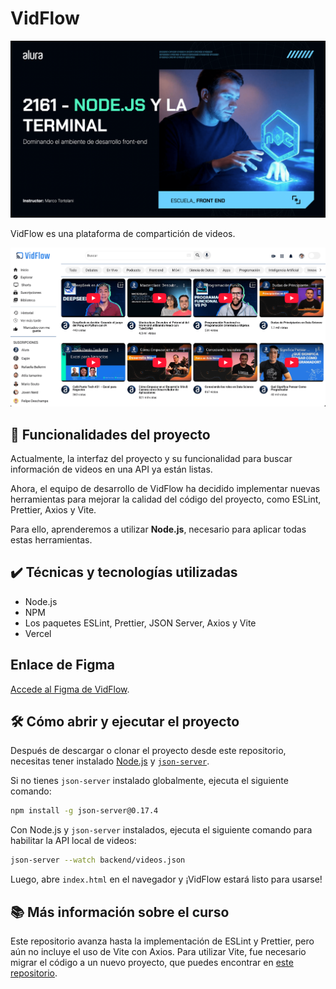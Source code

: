 # VidFlow

![Imagen de portada del curso. El título es "3519 - Node.js y terminal" y el subtítulo es "Dominando el entorno de desarrollo front-end".](./thumb.png)

VidFlow es una plataforma de compartición de videos.

![Captura de pantalla de VidFlow.](./vidflow.png)

## 🔨 Funcionalidades del proyecto

Actualmente, la interfaz del proyecto y su funcionalidad para buscar información de videos en una API ya están listas.

Ahora, el equipo de desarrollo de VidFlow ha decidido implementar nuevas herramientas para mejorar la calidad del código del proyecto, como ESLint, Prettier, Axios y Vite.

Para ello, aprenderemos a utilizar **Node.js**, necesario para aplicar todas estas herramientas.

## ✔️ Técnicas y tecnologías utilizadas

- Node.js
- NPM
- Los paquetes ESLint, Prettier, JSON Server, Axios y Vite
- Vercel

## Enlace de Figma

[Accede al Figma de VidFlow](https://www.figma.com/file/a0crwitCtGmNIQW0RVIs5H/VidFlow-%7C-Curso-Js---Consumindo-dados-de-uma-API?node-id=0%3A1&mode=dev).

## 🛠️ Cómo abrir y ejecutar el proyecto

Después de descargar o clonar el proyecto desde este repositorio, necesitas tener instalado [Node.js](https://nodejs.org/) y [`json-server`](https://www.npmjs.com/package/json-server).

Si no tienes `json-server` instalado globalmente, ejecuta el siguiente comando:

```bash
npm install -g json-server@0.17.4
```

Con Node.js y `json-server` instalados, ejecuta el siguiente comando para habilitar la API local de videos:

```bash
json-server --watch backend/videos.json
```

Luego, abre `index.html` en el navegador y ¡VidFlow estará listo para usarse!

## 📚 Más información sobre el curso

Este repositorio avanza hasta la implementación de ESLint y Prettier, pero aún no incluye el uso de Vite con Axios. Para utilizar Vite, fue necesario migrar el código a un nuevo proyecto, que puedes encontrar en [este repositorio](https://github.com/alura-cursos/3519-nodejs-vidflow-vite).
